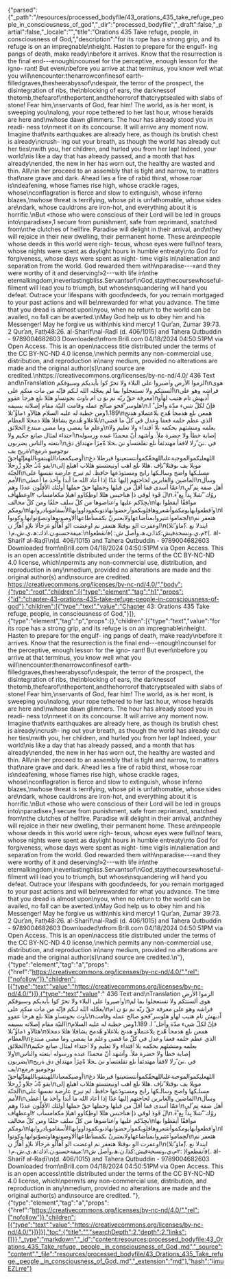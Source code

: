 {"parsed":{"_path":"/resources/processed_bodyfile/43_orations_435_take_refuge_people_in_consciousness_of_god","_dir":"processed_bodyfile","_draft":false,"_partial":false,"_locale":"","title":"Orations 435 Take refuge, people, in consciousness of God,","description":"for its rope has a strong grip, and its refuge is on an impregnable\nheight. Hasten to prepare for the engulf- ing pangs of death, make ready\nbefore it arrives. Know that the resurrection is the final end---enough\ncounsel for the perceptive, enough lesson for the igno- rant! But even\nbefore you arrive at that terminus, you know well what you will\nencounter:thenarrowconfinesof earth-filledgraves,thesheerabyssof\ndespair, the terror of the prospect, the disintegration of ribs, the\nblocking of ears, the darknessof thetomb,thefearof\ntheportent,andthehorrorof thatcryptsealed with slabs of stone! Fear him,\nservants of God, fear him! The world, as is her wont, is sweeping you\nalong, your rope tethered to her last hour, whose heralds are here and\nwhose dawn glimmers. The hour has already stood you in readi- ness to\nmeet it on its concourse. It will arrive any moment now. Imagine that\nits earthquakes are already here, as though its brutish chest is already\ncrush- ing out your breath, as though the world has already cut her ties\nwith you, her children, and hurled you from her lap! Indeed, your world\nis like a day that has already passed, and a month that has already\nended, the new in her has worn out, the healthy are wasted and thin. All\nin her proceed to an assembly that is tight and narrow, to matters that\nare grave and dark. Ahead lies a fire of rabid thirst, whose roar is\ndeafening, whose flames rise high, whose crackle rages, whose\nconflagration is fierce and slow to extinguish, whose inferno blazes,\nwhose threat is terrifying, whose pit is unfathomable, whose sides are\ndark, whose cauldrons are iron-hot, and everything about it is horrific.\nBut «those who were conscious of their Lord will be led in groups into\nparadise»,1 secure from punishment, safe from reprimand, snatched from\nthe clutches of hellfire. Paradise will delight in their arrival, and\nthey will rejoice in their new dwelling, their permanent home. These are\npeople whose deeds in this world were righ- teous, whose eyes were full\nof tears, whose nights were spent as daylight hours in humble entreaty\nto God for forgiveness, whose days were spent as night- time vigils in\nalienation and separation from the world. God rewarded them with\nparadise---«and they were worthy of it and deserving!»2---with life in\nthe eternalkingdom,ineverlastingbliss.Servantsof\nGod,staythecoursewhoseful- filment will lead you to triumph, but whose\nsquandering will hand you defeat. Outrace your lifespans with good\ndeeds, for you remain mortgaged to your past actions and will be\nrewarded for what you advance. The time that you dread is almost upon\nyou, when no return to the world can be availed, no fall can be averted.\nMay God help us to obey him and his Messenger! May he forgive us with\nhis kind mercy! 1 Qurʾan, Zumar 39:73. 2 Qurʾan, Fatḥ48:26. al-Sharīf\nal-Raḍī (d. 406/1015) and Tahera Qutbuddin - 9789004682603 Downloaded\nfrom Brill.com 04/18/2024 04:50:51PM via Open Access. This is an open\naccess title distributed under the terms of the CC BY-NC-ND 4.0 license,\nwhich permits any non-commercial use, distribution, and reproduction in\nany medium, provided no alterations are made and the original author(s)\nand source are credited.\nhttps://creativecommons.org/licenses/by-nc-nd/4.0/ 436 Text and\nTranslation الزموا الأرض وٱصبروا على البلاء ولا تحرّ كوا بأيديكم وسيوفكم\nهوى ألسنتكم ولا تستعجلوا بما لم يعجّله الله لـكم فإنّه من مات منكم على\nفراشه وهو على معرفة حقّ ربّه نم ىوَ ن ام باوث بجوتسٱو هللا ىلع هرجأ عقوو\nاًديهش تام هتيب لهأو هلوسر ّقحو صالح عمله وقامت النيّة مقام إصلاته بسيفه\nفإنّ لكلّ شيء مدّة وأجل ً ا. 1.189ومن خطبة له عليه السلام هئالآو ١ماؤُ ّتلا\nهمعن ىلع هدمحأ هّدج يلاعتملاو هدنج بلاغلاو هُدمح يشافلا هللا دمحلا العظام\nالذي عظم حلمه فعفا وعدل في كلّ ما قضى وعلم ما يمضي وما مضى مبتدع الخلائق\nبعلمه ومنشئهم بحكمه بلا ٱقتداء ولا تعليم ولا ٱحتذاء لمثال صانع حكيم ولا\nإصابة خطأ ولا حضرة ملأ. وأشهد أنّ محمدًا عبده ورسوله ٱبتعثه والناس يضربون\nفي .نيَ ّرلا لافقأ مهتدئفأ ىلع تقلغتسٱو نيَ ـحلا ةّمِزَأ مهتداق دق ةريح يف\nنوجوميو ةرمغ أوصيكمعباداللهبتقوىاللهفإنّهاحقّ\nاللهعليكموالموجبةعلىاللهحقّكموأنتستعينوا قيرطلا دغ يفو ةّنـُ جلاو زْرِحلا\nمويلا يف ىوقتلا ّنإف .هللا ىلع اهب اونيعتستو هللاب اهيلع إلى الجنّة\nمسلـكها واضح وسالـكها رابح ومستودَعها حافظ. لم تبرح عارضة نفسها على الأمم\nالماضين والغابرين لحاجتهم إليها غدًا إذا أعاد الله ما أبدا وأخذ ما أعطى\nوسأل عمّا أسدى فما أقلّ من قبلها وحملها حقّ حملها أولئك الأقلّون عددًا وهم\nأهل صفة نِم ٌليِ لَ قَو﴿ لوقي ذإ هناحبس هللا اوظِكاوو اهيلإ مكعامسأب ٢اوعطهأف\n.﴾ُروُك َ ّشلا يِداَ بِع ْ بجِدّكم عليها وٱعتاضوها من كلّ سلف خلفًا ومن كلّ مخالف\nموافقًا أيقظوا بها نومكم\nوٱقطعوابهايومكموأشعروهاقلوبكموٱرحضوابهاذنوبكموداووابهاالأسقاموبادروابها\nالحِماموٱعتبروابمنأضاعهاولايعتبرنّ بكممنأطاعهاألاوصونوهاوتصوّنوابها.وكونوا\nهتعفر نم اوعفرت الو ىوقتلا هتعفر نم اوعضت الو اًهاّلُو ةرخآلا ىلإو اًهاّزُ ن\nايندلا نع .⟨ّماوَ ّتلا⟩ :ميفةخسنو،ن.اذك:ھ،ي،ش،م١\n٢م،ي،ونسخةفيش:كذا.ن،ھ،وأصل ش: ⟩فٱنقطعوا⟨. al-Sharīf al-Raḍī\n(d. 406/1015) and Tahera Qutbuddin - 9789004682603 Downloaded from\nBrill.com 04/18/2024 04:50:51PM via Open Access. This is an open access\ntitle distributed under the terms of the CC BY-NC-ND 4.0 license, which\npermits any non-commercial use, distribution, and reproduction in any\nmedium, provided no alterations are made and the original author(s) and\nsource are credited. https://creativecommons.org/licenses/by-nc-nd/4.0/","body":{"type":"root","children":[{"type":"element","tag":"h1","props":{"id":"chapter-43-orations-435-take-refuge-people-in-consciousness-of-god"},"children":[{"type":"text","value":"Chapter 43: Orations 435 Take refuge, people, in consciousness of God,"}]},{"type":"element","tag":"p","props":{},"children":[{"type":"text","value":"for its rope has a strong grip, and its refuge is on an impregnable\nheight. Hasten to prepare for the engulf- ing pangs of death, make ready\nbefore it arrives. Know that the resurrection is the final end---enough\ncounsel for the perceptive, enough lesson for the igno- rant! But even\nbefore you arrive at that terminus, you know well what you will\nencounter:thenarrowconfinesof earth-filledgraves,thesheerabyssof\ndespair, the terror of the prospect, the disintegration of ribs, the\nblocking of ears, the darknessof thetomb,thefearof\ntheportent,andthehorrorof thatcryptsealed with slabs of stone! Fear him,\nservants of God, fear him! The world, as is her wont, is sweeping you\nalong, your rope tethered to her last hour, whose heralds are here and\nwhose dawn glimmers. The hour has already stood you in readi- ness to\nmeet it on its concourse. It will arrive any moment now. Imagine that\nits earthquakes are already here, as though its brutish chest is already\ncrush- ing out your breath, as though the world has already cut her ties\nwith you, her children, and hurled you from her lap! Indeed, your world\nis like a day that has already passed, and a month that has already\nended, the new in her has worn out, the healthy are wasted and thin. All\nin her proceed to an assembly that is tight and narrow, to matters that\nare grave and dark. Ahead lies a fire of rabid thirst, whose roar is\ndeafening, whose flames rise high, whose crackle rages, whose\nconflagration is fierce and slow to extinguish, whose inferno blazes,\nwhose threat is terrifying, whose pit is unfathomable, whose sides are\ndark, whose cauldrons are iron-hot, and everything about it is horrific.\nBut «those who were conscious of their Lord will be led in groups into\nparadise»,1 secure from punishment, safe from reprimand, snatched from\nthe clutches of hellfire. Paradise will delight in their arrival, and\nthey will rejoice in their new dwelling, their permanent home. These are\npeople whose deeds in this world were righ- teous, whose eyes were full\nof tears, whose nights were spent as daylight hours in humble entreaty\nto God for forgiveness, whose days were spent as night- time vigils in\nalienation and separation from the world. God rewarded them with\nparadise---«and they were worthy of it and deserving!»2---with life in\nthe eternalkingdom,ineverlastingbliss.Servantsof\nGod,staythecoursewhoseful- filment will lead you to triumph, but whose\nsquandering will hand you defeat. Outrace your lifespans with good\ndeeds, for you remain mortgaged to your past actions and will be\nrewarded for what you advance. The time that you dread is almost upon\nyou, when no return to the world can be availed, no fall can be averted.\nMay God help us to obey him and his Messenger! May he forgive us with\nhis kind mercy! 1 Qurʾan, Zumar 39:73. 2 Qurʾan, Fatḥ48:26. al-Sharīf\nal-Raḍī (d. 406/1015) and Tahera Qutbuddin - 9789004682603 Downloaded\nfrom Brill.com 04/18/2024 04:50:51PM via Open Access. This is an open\naccess title distributed under the terms of the CC BY-NC-ND 4.0 license,\nwhich permits any non-commercial use, distribution, and reproduction in\nany medium, provided no alterations are made and the original author(s)\nand source are credited.\n"},{"type":"element","tag":"a","props":{"href":"https://creativecommons.org/licenses/by-nc-nd/4.0/","rel":["nofollow"]},"children":[{"type":"text","value":"https://creativecommons.org/licenses/by-nc-nd/4.0/"}]},{"type":"text","value":" 436 Text and\nTranslation الزموا الأرض وٱصبروا على البلاء ولا تحرّ كوا بأيديكم وسيوفكم\nهوى ألسنتكم ولا تستعجلوا بما لم يعجّله الله لـكم فإنّه من مات منكم على\nفراشه وهو على معرفة حقّ ربّه نم ىوَ ن ام باوث بجوتسٱو هللا ىلع هرجأ عقوو\nاًديهش تام هتيب لهأو هلوسر ّقحو صالح عمله وقامت النيّة مقام إصلاته بسيفه\nفإنّ لكلّ شيء مدّة وأجل ً ا. 1.189ومن خطبة له عليه السلام هئالآو ١ماؤُ ّتلا\nهمعن ىلع هدمحأ هّدج يلاعتملاو هدنج بلاغلاو هُدمح يشافلا هللا دمحلا العظام\nالذي عظم حلمه فعفا وعدل في كلّ ما قضى وعلم ما يمضي وما مضى مبتدع الخلائق\nبعلمه ومنشئهم بحكمه بلا ٱقتداء ولا تعليم ولا ٱحتذاء لمثال صانع حكيم ولا\nإصابة خطأ ولا حضرة ملأ. وأشهد أنّ محمدًا عبده ورسوله ٱبتعثه والناس يضربون\nفي .نيَ ّرلا لافقأ مهتدئفأ ىلع تقلغتسٱو نيَ ـحلا ةّمِزَأ مهتداق دق ةريح يف\nنوجوميو ةرمغ أوصيكمعباداللهبتقوىاللهفإنّهاحقّ\nاللهعليكموالموجبةعلىاللهحقّكموأنتستعينوا قيرطلا دغ يفو ةّنـُ جلاو زْرِحلا\nمويلا يف ىوقتلا ّنإف .هللا ىلع اهب اونيعتستو هللاب اهيلع إلى الجنّة\nمسلـكها واضح وسالـكها رابح ومستودَعها حافظ. لم تبرح عارضة نفسها على الأمم\nالماضين والغابرين لحاجتهم إليها غدًا إذا أعاد الله ما أبدا وأخذ ما أعطى\nوسأل عمّا أسدى فما أقلّ من قبلها وحملها حقّ حملها أولئك الأقلّون عددًا وهم\nأهل صفة نِم ٌليِ لَ قَو﴿ لوقي ذإ هناحبس هللا اوظِكاوو اهيلإ مكعامسأب ٢اوعطهأف\n.﴾ُروُك َ ّشلا يِداَ بِع ْ بجِدّكم عليها وٱعتاضوها من كلّ سلف خلفًا ومن كلّ مخالف\nموافقًا أيقظوا بها نومكم\nوٱقطعوابهايومكموأشعروهاقلوبكموٱرحضوابهاذنوبكموداووابهاالأسقاموبادروابها\nالحِماموٱعتبروابمنأضاعهاولايعتبرنّ بكممنأطاعهاألاوصونوهاوتصوّنوابها.وكونوا\nهتعفر نم اوعفرت الو ىوقتلا هتعفر نم اوعضت الو اًهاّلُو ةرخآلا ىلإو اًهاّزُ ن\nايندلا نع .⟨ّماوَ ّتلا⟩ :ميفةخسنو،ن.اذك:ھ،ي،ش،م١\n٢م،ي،ونسخةفيش:كذا.ن،ھ،وأصل ش: ⟩فٱنقطعوا⟨. al-Sharīf al-Raḍī\n(d. 406/1015) and Tahera Qutbuddin - 9789004682603 Downloaded from\nBrill.com 04/18/2024 04:50:51PM via Open Access. This is an open access\ntitle distributed under the terms of the CC BY-NC-ND 4.0 license, which\npermits any non-commercial use, distribution, and reproduction in any\nmedium, provided no alterations are made and the original author(s) and\nsource are credited. "},{"type":"element","tag":"a","props":{"href":"https://creativecommons.org/licenses/by-nc-nd/4.0/","rel":["nofollow"]},"children":[{"type":"text","value":"https://creativecommons.org/licenses/by-nc-nd/4.0/"}]}]}],"toc":{"title":"","searchDepth":2,"depth":2,"links":[]}},"_type":"markdown","_id":"content:resources:processed_bodyfile:43_Orations_435_Take_refuge,_people,_in_consciousness_of_God,.md","_source":"content","_file":"resources/processed_bodyfile/43_Orations_435_Take_refuge,_people,_in_consciousness_of_God,.md","_extension":"md"},"hash":"ijmuEZLrre"}